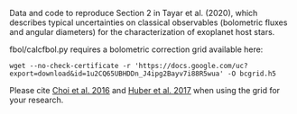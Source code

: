 Data and code to reproduce Section 2 in Tayar et al. (2020), which describes typical uncertainties on classical observables (bolometric fluxes and angular diameters) for the characterization of exoplanet host stars.

fbol/calcfbol.py requires a bolometric correction grid available here:
```
wget --no-check-certificate -r 'https://docs.google.com/uc?export=download&id=1u2CQ65UBHDDn_J4ipg2Bayv7i88R5wua' -O bcgrid.h5
```
Please cite [Choi et al. 2016](https://ui.adsabs.harvard.edu/abs/2016ApJ...823..102C/abstract) and [Huber et al. 2017](http://adsabs.harvard.edu/abs/2017ApJ...844..102H) when using the grid for your research.
